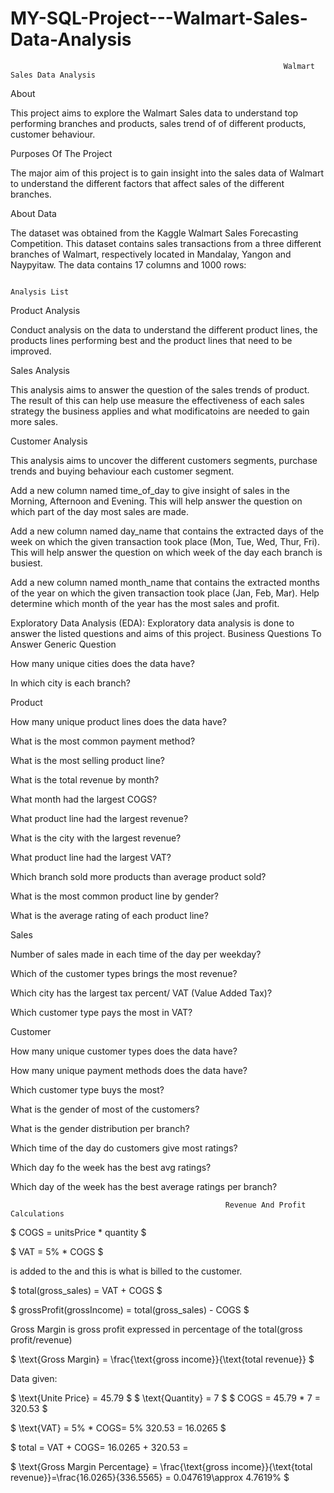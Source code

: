 # MY-SQL-Project---Walmart-Sales-Data-Analysis


                                                                 Walmart Sales Data Analysis
About

This project aims to explore the Walmart Sales data to understand top performing branches and products, sales trend of of different products, customer behaviour. 

Purposes Of The Project

The major aim of this project is to gain insight into the sales data of Walmart to understand the different factors that affect sales of the different branches.

About Data

The dataset was obtained from the Kaggle Walmart Sales Forecasting Competition. This dataset contains sales transactions from a three different branches of Walmart, respectively located in Mandalay, Yangon and Naypyitaw. The data contains 17 columns and 1000 rows:

                                                                    Analysis List
Product Analysis

Conduct analysis on the data to understand the different product lines, the products lines performing best and the product lines that need to be improved.

Sales Analysis

This analysis aims to answer the question of the sales trends of product. The result of this can help use measure the effectiveness of each sales strategy the business applies and what modificatoins are needed to gain more sales.

Customer Analysis

This analysis aims to uncover the different customers segments, purchase trends and buying behaviour each customer segment.

Add a new column named time_of_day to give insight of sales in the Morning, Afternoon and Evening. This will help answer the question on which part of the day most sales are made.

Add a new column named day_name that contains the extracted days of the week on which the given transaction took place (Mon, Tue, Wed, Thur, Fri). This will help answer the question on which week of the day each branch is busiest.

Add a new column named month_name that contains the extracted months of the year on which the given transaction took place (Jan, Feb, Mar). Help determine which month of the year has the most sales and profit.

Exploratory Data Analysis (EDA): Exploratory data analysis is done to answer the listed questions and aims of this project.
Business Questions To Answer
Generic Question

How many unique cities does the data have?

In which city is each branch?

Product

How many unique product lines does the data have?

What is the most common payment method?

What is the most selling product line?

What is the total revenue by month?

What month had the largest COGS?

What product line had the largest revenue?

What is the city with the largest revenue?

What product line had the largest VAT?

Which branch sold more products than average product sold?

What is the most common product line by gender?

What is the average rating of each product line?

Sales

Number of sales made in each time of the day per weekday?

Which of the customer types brings the most revenue?

Which city has the largest tax percent/ VAT (Value Added Tax)?

Which customer type pays the most in VAT?

Customer

How many unique customer types does the data have?

How many unique payment methods does the data have?

Which customer type buys the most?

What is the gender of most of the customers?

What is the gender distribution per branch?

Which time of the day do customers give most ratings?

Which day fo the week has the best avg ratings?

Which day of the week has the best average ratings per branch?

                                                    Revenue And Profit Calculations
$ COGS = unitsPrice * quantity $

$ VAT = 5% * COGS $

 is added to the 
 and this is what is billed to the customer.

$ total(gross_sales) = VAT + COGS $

$ grossProfit(grossIncome) = total(gross_sales) - COGS $

Gross Margin is gross profit expressed in percentage of the total(gross profit/revenue)

$ \text{Gross Margin} = \frac{\text{gross income}}{\text{total revenue}} $


Data given:

$ \text{Unite Price} = 45.79 $
$ \text{Quantity} = 7 $
$ COGS = 45.79 * 7 = 320.53 $

$ \text{VAT} = 5% * COGS\= 5% 320.53 = 16.0265 $

$ total = VAT + COGS\= 16.0265 + 320.53 = 

$ \text{Gross Margin Percentage} = \frac{\text{gross income}}{\text{total revenue}}\=\frac{16.0265}{336.5565} = 0.047619\\approx 4.7619% $
